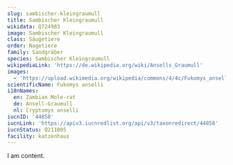 ```yaml
---
slug: sambischer-kleingraumull
title: Sambischer Kleingraumull
wikidata: Q724983
image: Sambischer Kleingraumull
class: Säugetiere
order: Nagetiere
family: Sandgräber
species: Sambischer Kleingraumull
wikipediaLink: 'https://de.wikipedia.org/wiki/Ansells_Graumull'
images:
  - 'https://upload.wikimedia.org/wikipedia/commons/4/4c/Fukomys_anselli.jpg'
scientificName: Fukomys anselli
i18nNames:
  en: Zambian Mole-rat
  de: Ansell-Graumull
  nl: Cryptomys anselli
iucnID: '44858'
iucnLink: 'https://apiv3.iucnredlist.org/api/v3/taxonredirect/44858'
iucnStatus: Q211005
facility: katzenhaus
---
```


I am content.
